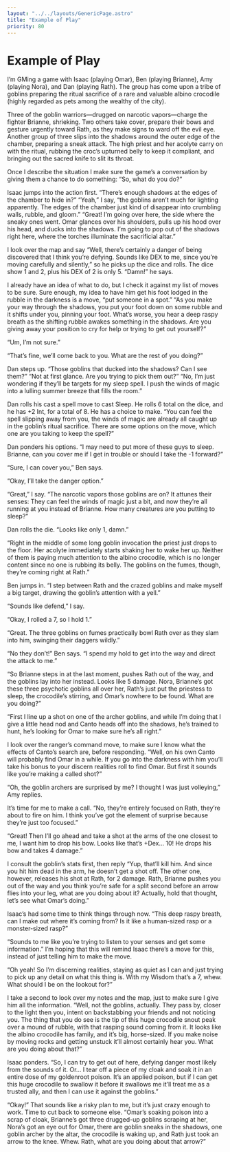 ```yaml
---
layout: "../../layouts/GenericPage.astro"
title: "Example of Play"
priority: 80
---
```


# Example of Play

I’m GMing a game with Isaac (playing Omar), Ben (playing Brianne), Amy (playing Nora), and Dan (playing Rath). The group has come upon a tribe of goblins preparing the ritual sacrifice of a rare and valuable albino crocodile (highly regarded as pets among the wealthy of the city).

Three of the goblin warriors—drugged on narcotic vapors—charge the fighter Brianne, shrieking. Two others take cover, prepare their bows and gesture urgently toward Rath, as they make signs to ward off the evil eye. Another group of three slips into the shadows around the outer edge of the chamber, preparing a sneak attack. The high priest and her acolyte carry on with the ritual, rubbing the croc’s upturned belly to keep it compliant, and bringing out the sacred knife to slit its throat.

Once I describe the situation I make sure the game’s a conversation by giving them a chance to do something: “So, what do you do?”

Isaac jumps into the action first. “There’s enough shadows at the edges of the chamber to hide in?” “Yeah,” I say, “the goblins aren’t much for lighting apparently. The edges of the chamber just kind of disappear into crumbling walls, rubble, and gloom.” “Great! I’m going over here, the side where the sneaky ones went. Omar glances over his shoulders, pulls up his hood over his head, and ducks into the shadows. I’m going to pop out of the shadows right here, where the torches illuminate the sacrificial altar.”

I look over the map and say “Well, there’s certainly a danger of being discovered that I think you’re defying. Sounds like DEX to me, since you’re moving carefully and silently,” so he picks up the dice and rolls. The dice show 1 and 2, plus his DEX of 2 is only 5. “Damn!” he says.

I already have an idea of what to do, but I check it against my list of moves to be sure. Sure enough, my idea to have him get his foot lodged in the rubble in the darkness is a move, “put someone in a spot.” “As you make your way through the shadows, you put your foot down on some rubble and it shifts under you, pinning your foot. What’s worse, you hear a deep raspy breath as the shifting rubble awakes something in the shadows. Are you giving away your position to cry for help or trying to get out yourself?”

“Um, I’m not sure.”

“That’s fine, we’ll come back to you. What are the rest of you doing?”

Dan steps up. “Those goblins that ducked into the shadows? Can I see them?” “Not at first glance. Are you trying to pick them out?” “No, I’m just wondering if they’ll be targets for my sleep spell. I push the winds of magic into a lulling summer breeze that fills the room.”

Dan rolls his cast a spell move to cast Sleep. He rolls 6 total on the dice, and he has +2 Int, for a total of 8. He has a choice to make. “You can feel the spell slipping away from you, the winds of magic are already all caught up in the goblin’s ritual sacrifice. There are some options on the move, which one are you taking to keep the spell?”

Dan ponders his options. “I may need to put more of these guys to sleep. Brianne, can you cover me if I get in trouble or should I take the -1 forward?”

“Sure, I can cover you,” Ben says.

“Okay, I’ll take the danger option.”

“Great,” I say. “The narcotic vapors those goblins are on? It attunes their senses: They can feel the winds of magic just a bit, and now they’re all running at you instead of Brianne. How many creatures are you putting to sleep?”

Dan rolls the die. “Looks like only 1, damn.”

“Right in the middle of some long goblin invocation the priest just drops to the floor. Her acolyte immediately starts shaking her to wake her up. Neither of them is paying much attention to the albino crocodile, which is no longer content since no one is rubbing its belly. The goblins on the fumes, though, they’re coming right at Rath.”

Ben jumps in. “I step between Rath and the crazed goblins and make myself a big target, drawing the goblin’s attention with a yell.”

“Sounds like defend,” I say.

“Okay, I rolled a 7, so I hold 1.”

“Great. The three goblins on fumes practically bowl Rath over as they slam into him, swinging their daggers wildly.”

“No they don’t!” Ben says. “I spend my hold to get into the way and direct the attack to me.”

“So Brianne steps in at the last moment, pushes Rath out of the way, and the goblins lay into her instead. Looks like 5 damage. Nora, Brianne’s got these three psychotic goblins all over her, Rath’s just put the priestess to sleep, the crocodile’s stirring, and Omar’s nowhere to be found. What are you doing?”

“First I line up a shot on one of the archer goblins, and while I’m doing that I give a little head nod and Canto heads off into the shadows, he’s trained to hunt, he’s looking for Omar to make sure he’s all right.”

I look over the ranger’s command move, to make sure I know what the effects of Canto’s search are, before responding. “Well, on his own Canto will probably find Omar in a while. If you go into the darkness with him you’ll take his bonus to your discern realities roll to find Omar. But first it sounds like you’re making a called shot?”

“Oh, the goblin archers are surprised by me? I thought I was just volleying,” Amy replies.

It’s time for me to make a call. “No, they’re entirely focused on Rath, they’re about to fire on him. I think you’ve got the element of surprise because they’re just too focused.”

“Great! Then I’ll go ahead and take a shot at the arms of the one closest to me, I want him to drop his bow. Looks like that’s +Dex… 10! He drops his bow and takes 4 damage.”

I consult the goblin’s stats first, then reply “Yup, that’ll kill him. And since you hit him dead in the arm, he doesn’t get a shot off. The other one, however, releases his shot at Rath, for 2 damage. Rath, Brianne pushes you out of the way and you think you’re safe for a split second before an arrow flies into your leg, what are you doing about it? Actually, hold that thought, let’s see what Omar’s doing.”

Isaac’s had some time to think things through now. “This deep raspy breath, can I make out where it’s coming from? Is it like a human-sized rasp or a monster-sized rasp?”

“Sounds to me like you’re trying to listen to your senses and get some information.” I’m hoping that this will remind Isaac there’s a move for this, instead of just telling him to make the move.

“Oh yeah! So I’m discerning realities, staying as quiet as I can and just trying to pick up any detail on what this thing is. With my Wisdom that’s a 7, whew. What should I be on the lookout for?”

I take a second to look over my notes and the map, just to make sure I give him all the information. “Well, not the goblins, actually. They pass by, closer to the light then you, intent on backstabbing your friends and not noticing you. The thing that you do see is the tip of this huge crocodile snout peak over a mound of rubble, with that rasping sound coming from it. It looks like the albino crocodile has family, and it’s big, horse-sized. If you make noise by moving rocks and getting unstuck it’ll almost certainly hear you. What are you doing about that?”

Isaac ponders. “So, I can try to get out of here, defying danger most likely from the sounds of it. Or… I tear off a piece of my cloak and soak it in an entire dose of my goldenroot poison. It’s an applied poison, but if I can get this huge crocodile to swallow it before it swallows me it’ll treat me as a trusted ally, and then I can use it against the goblins.”

“Okay!” That sounds like a risky plan to me, but it’s just crazy enough to work. Time to cut back to someone else. “Omar’s soaking poison into a scrap of cloak, Brianne’s got three drugged-up goblins scraping at her, Nora’s got an eye out for Omar, there are goblin sneaks in the shadows, one goblin archer by the altar, the crocodile is waking up, and Rath just took an arrow to the knee. Whew. Rath, what are you doing about that arrow?”
